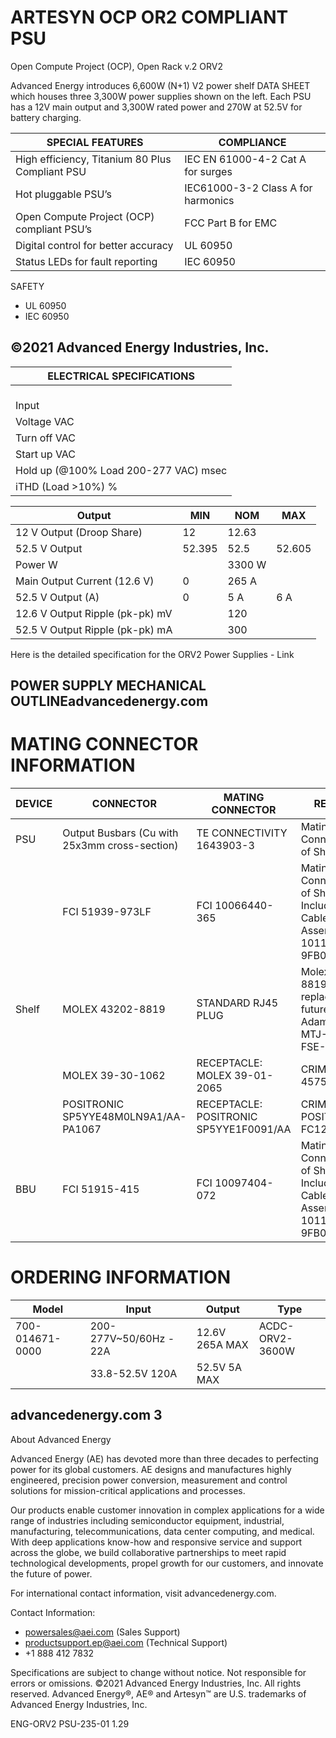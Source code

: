 # ARTESYN OCP OR2 COMPLIANT PSU

Open Compute Project (OCP), Open Rack v.2 ORV2

Advanced Energy introduces 6,600W (N+1) V2 power shelf DATA SHEET which houses three 3,300W power supplies shown on the left. Each PSU has a 12V main output and 3,300W rated power and 270W at 52.5V for battery charging.

|SPECIAL FEATURES|COMPLIANCE|
|---|---|
|High efficiency, Titanium 80 Plus Compliant PSU|IEC EN 61000-4-2 Cat A for surges|
|Hot pluggable PSU’s|IEC61000-3-2 Class A for harmonics|
|Open Compute Project (OCP) compliant PSU’s|FCC Part B for EMC|
|Digital control for better accuracy|UL 60950|
|Status LEDs for fault reporting|IEC 60950|

SAFETY

- UL 60950
- IEC 60950

©2021 Advanced Energy Industries, Inc.
---
|ELECTRICAL SPECIFICATIONS|
|---|
|<br/>Input|MIN|NOM|MAX|
|Voltage VAC|180|200/277|305|
|Turn off VAC|171|175|179|
|Start up VAC|182|186|190|
|Hold up (@100% Load 200-277 VAC) msec|20|20|20|
|iTHD (Load >10%) %|10|10|10|

|Output|MIN|NOM|MAX|
|---|---|---|---|
|12 V Output (Droop Share)|12|12.63| |
|52.5 V Output|52.395|52.5|52.605|
|Power W| |3300 W| |
|Main Output Current (12.6 V)|0|265 A| |
|52.5 V Output (A)|0|5 A|6 A|
|12.6 V Output Ripple (pk-pk) mV| |120| |
|52.5 V Output Ripple (pk-pk) mA| |300| |

Here is the detailed specification for the ORV2 Power Supplies - Link

POWER SUPPLY MECHANICAL OUTLINEadvancedenergy.com
---
# MATING CONNECTOR INFORMATION

|DEVICE|CONNECTOR|MATING CONNECTOR|REMARKS|
|---|---|---|---|
|PSU|Output Busbars (Cu with 25x3mm cross-section)|TE CONNECTIVITY 1643903-3|Mating Connector part of Shelf|
| |FCI 51939-973LF|FCI 10066440-365|Mating Connector part of Shelf; Included in FCI Cable Assembly P/N 10110174-9FB0232LF|
|Shelf|MOLEX 43202-8819|STANDARD RJ45 PLUG|Molex 43202-8819 to be replaced on future units by Adam Tech MTJ-88TX1-FSE-PG-HF|
| |MOLEX 39-30-1062|RECEPTACLE: MOLEX 39-01-2065|CRIMP: MOLEX 45750-3111|
| |POSITRONIC SP5YYE48M0LN9A1/AA-PA1067|RECEPTACLE: POSITRONIC SP5YYE1F0091/AA|CRIMP: POSITRONIC FC1212P2S/AA|
|BBU|FCI 51915-415|FCI 10097404-072|Mating Connector part of Shelf; Included in FCI Cable Assembly P/N 10110174-9FB0232LF|

# ORDERING INFORMATION

|Model|Input|Output|Type|
|---|---|---|---|
|700-014671-0000|200-277V~50/60Hz - 22A|12.6V 265A MAX|ACDC-ORV2-3600W|
| |33.8-52.5V 120A|52.5V 5A MAX| |

advancedenergy.com          3
---
About Advanced Energy

Advanced Energy (AE) has devoted more than three decades to perfecting power for its global customers. AE designs and manufactures highly engineered, precision power conversion, measurement and control solutions for mission-critical applications and processes.

Our products enable customer innovation in complex applications for a wide range of industries including semiconductor equipment, industrial, manufacturing, telecommunications, data center computing, and medical. With deep applications know-how and responsive service and support across the globe, we build collaborative partnerships to meet rapid technological developments, propel growth for our customers, and innovate the future of power.

For international contact information, visit advancedenergy.com.

Contact Information:

- powersales@aei.com (Sales Support)
- productsupport.ep@aei.com (Technical Support)
- +1 888 412 7832

Specifications are subject to change without notice. Not responsible for errors or omissions. ©2021 Advanced Energy Industries, Inc. All rights reserved. Advanced Energy®, AE® and Artesyn™ are U.S. trademarks of Advanced Energy Industries, Inc.

ENG-ORV2 PSU-235-01 1.29